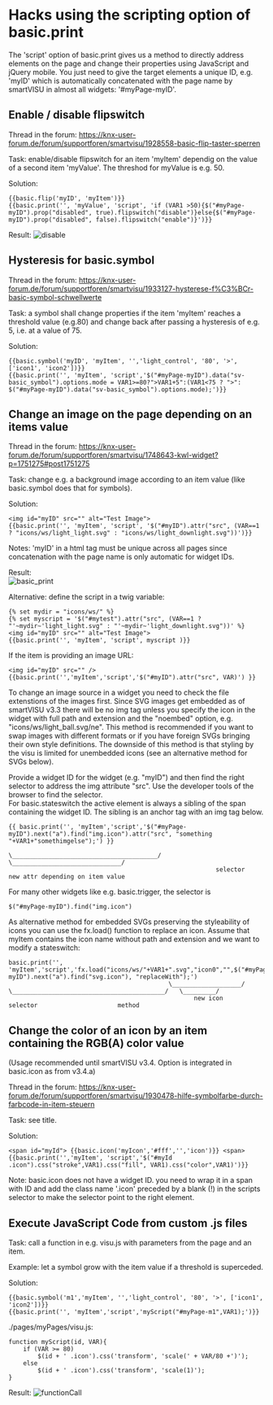 # Hacks using the scripting option of basic.print
The 'script' option of basic.print gives us a method to directly address elements on the page and change their properties using JavaScript and jQuery mobile. You just need to give the
target elements a unique ID, e.g. 'myID' which is automatically concatenated with the page name by smartVISU in almost all widgets: '#myPage-myID'. 

## Enable / disable flipswitch
Thread in the forum: https://knx-user-forum.de/forum/supportforen/smartvisu/1928558-basic-flip-taster-sperren

Task: enable/disable flipswitch for an item 'myItem' dependig on the value of a second item 'myValue'. The threshod for myValue is e.g. 50.

Solution:
```
{{basic.flip('myID', 'myItem')}}
{{basic.print('', 'myValue', 'script', 'if (VAR1 >50){$("#myPage-myID").prop("disabled", true).flipswitch("disable")}else{$("#myPage-myID").prop("disabled", false).flipswitch("enable")}')}}
```

Result:
![disable](https://github.com/smartVISU-newstuff/widgets/assets/60430485/78b1006f-2767-409a-bcac-b9cea5ca4168)


## Hysteresis for basic.symbol
Thread in the forum: https://knx-user-forum.de/forum/supportforen/smartvisu/1933127-hysterese-f%C3%BCr-basic-symbol-schwellwerte

Task: a symbol shall change properties if the item 'myItem' reaches a threshold value (e.g.80) and change back after passing a hysteresis of e.g. 5, i.e. at a value of 75. 

Solution:
```
{{basic.symbol('myID', 'myItem', '','light_control', '80', '>', ['icon1', 'icon2'])}}
{{basic.print('', 'myItem', 'script','$("#myPage-myID").data("sv-basic_symbol").options.mode = VAR1>=80?">VAR1+5":(VAR1<75 ? ">": $("#myPage-myID").data("sv-basic_symbol").options.mode);')}}
```


## Change an image on the page depending on an items value
Thread in the forum: https://knx-user-forum.de/forum/supportforen/smartvisu/1748643-kwl-widget?p=1751275#post1751275

Task: change e.g. a background image according to an item value (like basic.symbol does that for symbols). 
 
Solution:
```
<img id="myID" src="" alt="Test Image">
{{basic.print('', 'myItem', 'script', '$("#myID").attr("src", (VAR==1 ? "icons/ws/light_light.svg" : "icons/ws/light_downlight.svg"))')}}
```


Notes: 'myID' in a html tag must be unique across all pages since concatenation with the page name is only automatic for widget IDs.

Result:  
![basic_print](https://github.com/smartVISU-newstuff/widgets/assets/60430485/1405c628-1848-4a57-b6c3-348b79059956)

Alternative: define the script in a twig variable:
```
{% set mydir = "icons/ws/" %}
{% set myscript = '$("#mytest").attr("src", (VAR==1 ? "'~mydir~'light_light.svg" : "'~mydir~'light_downlight.svg"))' %}
<img id="myID" src="" alt="Test Image">
{{basic.print('', 'myItem', 'script', myscript )}}
```
If the item is providing an image URL:
```
<img id="myID" src="" />
{{basic.print('','myItem','script','$("#myID").attr("src", VAR)') }}
```

To change an image source in a widget you need to check the file extenstions of the images first. Since SVG images get embedded as of smartVISU v3.3 there will be no img tag unless you specify the icon in the widget with full path and extension and the "noembed" option, e.g. "icons/ws/light_ball.svg/ne".  This method is recommended if you want to swap images with different formats or if you have foreign SVGs bringing their own style definitions. The downside of this method is that styling by the visu is limited for unembedded icons (see an alternative method for SVGs below). 

Provide a widget ID for the widget (e.g. "myID") and then find the right selector to address the img attribute "src". Use the developer tools of the browser to find the selector.  
For basic.stateswitch the active element is always a sibling of the span containing the widget ID. The sibling is an anchor tag with an img tag below.
```
{{ basic.print('', 'myItem','script','$("#myPage-myID").next("a").find("img.icon").attr("src", "something "+VAR1+"somethimgelse");')​ }}
                                       \________________________________________/              \______________________________/
                                                         selector                                new attr depending on item value           
```
For many other widgets like e.g. basic.trigger, the selector is
```
$("#myPage-myID").find("img.icon")
```

As alternative method for embedded SVGs preserving the styleability of icons you can use the fx.load() function to replace an icon. Assume that myItem contains the icon name without path and extension and we want to modify a stateswitch: 
```
basic.print('', 'myItem','script','fx.load("icons/ws/"+VAR1+".svg","icon0","",$("#myPage-myID").next("a").find("svg.icon"), "replaceWith");')
                                            \___________________/             \__________________________________________/   \_________/
                                                   new icon                                      selector                      method

```

## Change the color of an icon by an item containing the RGB(A) color value
(Usage recommended until smartVISU v3.4. Option is integrated in basic.icon as from v3.4.a)

Thread in the forum: https://knx-user-forum.de/forum/supportforen/smartvisu/1930478-hilfe-symbolfarbe-durch-farbcode-in-item-steuern

Task: see title.

Solution:
```
<span id="myId"> {{basic.icon('myIcon','#fff','','icon')}} <span>
{{basic.print('','myItem', 'script','$("#myId .icon").css("stroke",VAR1).css("fill", VAR1).css("color",VAR1)')}}
```

Note: basic.icon does not have a widget ID. you need to wrap it in a span with ID and add the class name '.icon' preceded by a blank (!) in the scripts selector to make the selector point to the right element.


## Execute JavaScript Code from custom .js files

Task: call a function in e.g. visu.js with parameters from the page and an item.

Example: let a symbol grow with the item value if a threshold is superceded.      

Solution:
```
{{basic.symbol('m1','myItem', '','light_control', '80', '>', ['icon1', 'icon2'])}}
{{basic.print('', 'myItem','script','myScript("#myPage-m1",VAR1);')}}
```
./pages/myPages/visu.js:
```
function myScript(id, VAR){
	if (VAR >= 80)
		$(id + ' .icon').css('transform', 'scale(' + VAR/80 +')');
	else
		$(id + ' .icon').css('transform', 'scale(1)');
}	
```
Result:
![functionCall](https://github.com/smartVISU-newstuff/widgets/assets/17801971/9eeb9acd-da59-440b-8a33-01a52206122c)
